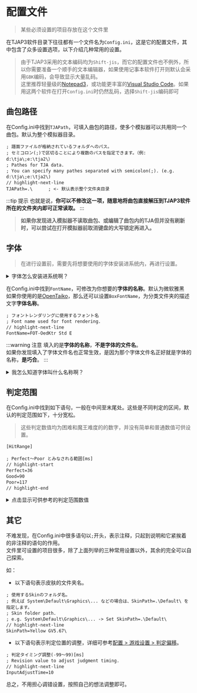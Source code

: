 # 配置文件

> 某些必须设置的项目存放在这个文件里

在TJAP3软件目录下往往都有一个文件名为`Config.ini`，这是它的配置文件，其中包含了众多设置选项，以下介绍几种常用的设置。

> 由于TJAP3采用的文本编码均为`Shift-jis`，而它的配置文件也不例外，所以你需要准备一个顺手的文本编辑器，如果使用记事本软件打开则默认会采用`GBK`编码，会导致显示大量乱码。<br/>这里推荐轻量级的[Notepad3](https://www.rizonesoft.com/downloads/notepad3/#google_vignette)，或功能更丰富的[Visual Studio Code](https://code.visualstudio.com/)。如果用这两个软件在打开`Config.ini`时仍然乱码，选择`Shift-jis`编码即可


## 曲包路径
在Config.ini中找到`TJAPath`，可填入曲包的路径，使多个模拟器可以共用同一个曲包。默认为整个模拟器目录。

```ini{5}
; 譜面ファイルが格納されているフォルダへのパス。
; セミコロン(;)で区切ることにより複数のパスを指定できます。（例: d:\tja\;e:\tja2\）
; Pathes for TJA data.
; You can specify many pathes separated with semicolon(;). (e.g. d:\tja\;e:\tja2\)
// highlight-next-line
TJAPath=.\      ; <- 默认表示整个文件夹目录
```

:::tip 提示
也就是说，**你可以不修改这一项，随意地将曲包直接解压到TJAP3软件所在的文件夹内即可正常读取。**
:::

> **如果你发现进入模拟器不读取曲包、或编辑了曲包内的TJA但并没有刷新时，可以尝试在打开模拟器前取消键盘的大写锁定再进入。**


## 字体
> 在进行设置前，需要先将想要使用的字体安装进系统内，再进行设置。

<details>
<summary>字体怎么安装进系统啊？</summary>
双击一个字体文件将其打开，你将看到下图的窗口。

![font1](/img/config_file/font1.png)
</details>


在Config.ini中找到`FontName`，可修改为你想要的**字体的名称**。默认为微软雅黑<br/>如果你使用的是[OpenTaiko](https://github.com/0auBSQ/OpenTaiko)，那么还可以设置`BoxFontName`，为分类文件夹的描述文字**字体名称**。

```ini{3}
; フォントレンダリングに使用するフォント名
; Font name used for font rendering.
// highlight-next-line
FontName=FOT-OedKtr Std E
```

:::warning 注意
填入的是**字体的名称**，**不是字体的文件名**。<br/>如果你发现填入了字体文件名也正常生效，是因为那个字体文件名正好就是字体的名称，**是巧合**。
:::

<details>
  <summary>我怎么知道字体叫什么名称啊？</summary>
双击一个字体文件将其打开，你将看到下图的窗口。<b>请仔细观察"打印"和"安装"按钮的下方一行文字。</b>

![font1](/img/config_file/font1.png)
</details>


## 判定范围
在Config.ini中找到如下语句，一般在中间至末尾处。这些是不同判定的区间，默认的判定范围如下，十分宽松。

> 这些判定数值均为困难和魔王难度的的数字，并没有简单和普通数值可供设置。

```ini{1,4,5,6}
[HitRange]

; Perfect～Poor とみなされる範囲[ms]
// highlight-start
Perfect=36
Good=90
Poor=117
// highlight-end
```
<details>
  <summary>点击显示可供参考的判定范围数值</summary>

( Perfect、Good、Poor / 良、可、不可 )

- 正常的困难和魔王难度判定：25、75、108

- 正常的简单和普通难度：41、108、125

- NS平台站立咚角色的困难和魔王难度：25、58、108

- NS平台站立咚角色的简单和普通难度：41、125、125

- NS平台卡比角色的困难和魔王难度：75、91、108

- NS平台卡比角色的简单和普通难度：91、125、125


</details>

## 其它
不难发现，在Config.ini中很多语句以`;`开头，表示注释，只起到说明和它紧挨着的非注释的语句的作用。<br/>文件里可设置的项目很多，除了上面列举的三种常用设置以外，其余的完全可以自己探索。

如：
- 以下语句表示皮肤的文件夹名。
```ini{5}
; 使用するSkinのフォルダ名。
; 例えば System\Default\Graphics\... などの場合は、SkinPath=.\Default\ を指定します。
; Skin folder path.
; e.g. System\Default\Graphics\... -> Set SkinPath=.\Default\
// highlight-next-line
SkinPath=Yellow GV5.67\
```

- 以下语句表示判定位置的调整，详细可参考[配置 > 游戏设置 > 判定偏移](./game_setting.md#判定偏移)。
```ini{3}
; 判定タイミング調整(-99～99)[ms]
; Revision value to adjust judgment timing.
// highlight-next-line
InputAdjustTime=10
```

总之，不用担心调错设置，按照自己的想法调整即可。